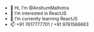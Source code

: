 - 👋 Hi, I’m @AnshumMalhotra
- 👀 I’m interested in ReactJS
- 🌱 I’m currently learning ReactJS
- 📫 +91 7617777701 / +91 9761566663

<!---
AnshumMalhotra/AnshumMalhotra is a ✨ special ✨ repository because its `README.md` (this file) appears on your GitHub profile.
You can click the Preview link to take a look at your changes.
--->
